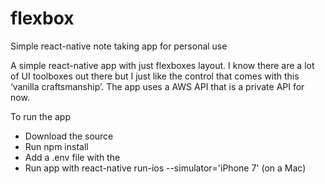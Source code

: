 # flexbox
Simple react-native note taking app for personal use

A simple react-native app with just flexboxes layout. 
I know there are a lot of UI toolboxes out there but I just like the control that comes with this ‘vanilla craftsmanship’. 
The app uses a AWS API that is a private API for now.

To run the app
- Download the source
- Run npm install
- Add a .env file with the 
- Run app with react-native run-ios --simulator='iPhone 7' (on a Mac)

